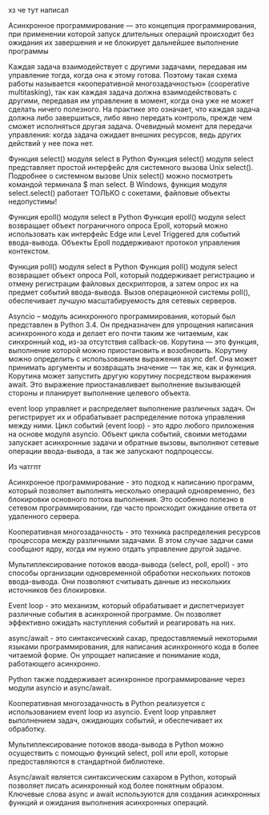 хз че тут написал

Aсинхронное программирование — это концепция программирования, при применении которой запуск длительных операций происходит без ожидания их завершения и не блокирует дальнейшее выполнение программы

Каждая задача взаимодействует с другими задачами, передавая им управление тогда, когда она к этому готова. Поэтому такая схема работы называется «кооперативной многозадачностью» (cooperative multitasking), так как каждая задача должна взаимодействовать с другими, передавая им управление в момент, когда она уже не может сделать ничего полезного.
На практике это означает, что каждая задача должна либо завершиться, либо явно передать контроль, прежде чем сможет исполняться другая задача. Очевидный момент для передачи управления: когда задача ожидает внешних ресурсов, ведь других действий у нее пока нет.


Функция select() модуля select в Python
Функция select() модуля select представляет простой интерфейс для системного вызова Unix select(). Подробнее о системном вызове Unix select() можно посмотреть командой терминала $ man select. В Windows, функция модуля select.select() работает ТОЛЬКО с сокетами, файловые объекты недопустимы!

Функция epoll() модуля select в Python
Функция epoll() модуля select возвращает объект пограничного опроса Epoll, который можно использовать как интерфейс Edge или Level Triggered для событий ввода-вывода. Объекты Epoll поддерживают протокол управления контекстом.

Функция poll() модуля select в Python
Функция poll() модуля select возвращает объект опроса Poll, который поддерживает регистрацию и отмену регистрации файловых дескрипторов, а затем опрос их на предмет событий ввода-вывода. Вызов операционной системы poll(), обеспечивает лучшую масштабируемость для сетевых серверов.

Asyncio – модуль асинхронного программирования, который был представлен в Python 3.4. Он предназначен для упрощения написания асинхронного кода и делает его почти таким же читаемым, как синхронный код, из-за отсутствия callback-ов.
Корутина — это функция, выполнение которой можно приостановить и возобновить. Корутину можно определить с использованием выражения async def. Она может принимать аргументы и возвращать значение — так же, как и функция.
Корутина может запустить другую корутину посредством выражения await.
Это выражение приостанавливает выполнение вызывающей стороны и планирует выполнение целевого объекта.

event loop управляет и распределяет выполнение различных задач. Он регистрирует их и обрабатывает распределение потока управления между ними.
Цикл событий (event loop) - это ядро ​​любого приложения на основе модуля asyncio. Объект цикла событий, своими методами запускает асинхронные задачи и обратные вызовы, выполняют сетевые операции ввода-вывода, а так же запускают подпроцессы.

Из чатгпт

Асинхронное программирование - это подход к написанию программ, который позволяет выполнять несколько операций одновременно, без блокировки основного потока выполнения. Это особенно полезно в сетевом программировании, где часто происходит ожидание ответа от удаленного сервера.

Кооперативная многозадачность - это техника распределения ресурсов процессора между различными задачами. В этом случае задачи сами сообщают ядру, когда им нужно отдать управление другой задаче.

Мультиплексирование потоков ввода-вывода (select, poll, epoll) - это способы организации одновременной обработки нескольких потоков ввода-вывода. Они позволяют считывать данные из нескольких источников без блокировки.

Event loop - это механизм, который обрабатывает и диспетчеризует различные события в асинхронной программе. Он позволяет эффективно ожидать наступления событий и реагировать на них.

async/await - это синтаксический сахар, предоставляемый некоторыми языками программирования, для написания асинхронного кода в более читаемой форме. Он упрощает написание и понимание кода, работающего асинхронно.

Python также поддерживает асинхронное программирование через модули asyncio и async/await. 

Кооперативная многозадачность в Python реализуется с использованием event loop из asyncio. Event loop управляет выполнением задач, ожидающих событий, и обеспечивает их обработку.

Мультиплексирование потоков ввода-вывода в Python можно осуществить с помощью функций select, poll или epoll, которые предоставляются в стандартной библиотеке.

Async/await является синтаксическим сахаром в Python, который позволяет писать асинхронный код более понятным образом. Ключевые слова async и await используются для создания асинхронных функций и ожидания выполнения асинхронных операций.

